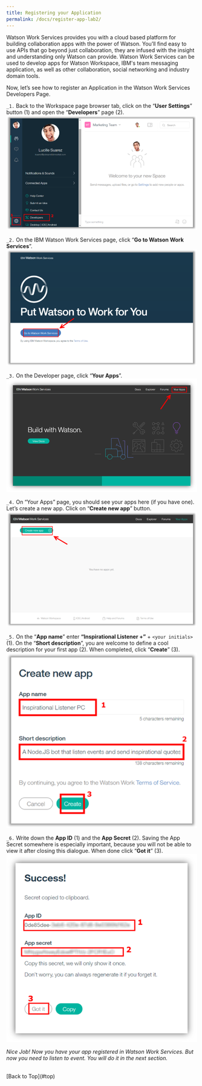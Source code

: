 ```yaml
---
title: Registering your Application
permalink: /docs/register-app-lab2/
---
```


<a name="top"/>

Watson Work Services provides you with a cloud based platform for building collaboration apps with the power of Watson. You’ll find easy to use APIs that go beyond just collaboration, they are infused with the insight and understanding only Watson can provide. Watson Work Services can be used to develop apps for Watson Workspace, IBM's team messaging application, as well as other collaboration, social networking and industry domain tools.

Now, let’s see how to register an Application in the Watson Work Services Developers Page.

`_1.` Back to the Workspace page browser tab, click on the “**User Settings**” button (1) and open the “**Developers**” page (2).
![opening dev page](../images/lab1/opening-dev-page.png)

`_2.` On the IBM Watson Work Services page, click “**Go to Watson Work Services**”.
![Go to WWS](../images/lab1/goto-wws.png)

`_3.` On the Developer page, click “**Your Apps**”.
![Your Apps Page](../images/lab1/yourapps.png)

`_4.` On “Your Apps” page, you should see your apps here (if you have one). Let’s create a new app.  Click on “**Create new app**” button.
![Creating WWS App](../images/lab1/create-new-app.png)

`_5.` On the “**App name**” enter **“Inspirational Listener +”** + `<your initials>` (1). On the “**Short description**”, you are welcome to define a cool description for your first app (2). When completed, click “**Create**” (3).
![App Name](../images/lab2/inspirational-listener.png)

`_6.` Write down the **App ID** (1) and the **App Secret** (2). Saving the App Secret somewhere is especially important, because you will not be able to view it after closing this dialogue. When done click “**Got it**” (3).
![App Secret](../images/lab1/app-secret.png)

*Nice Job! Now you have your app registered in Watson Work Services. But now you need to listen to event. You will do it in the next section.*

<br/>
[Back to Top](#top)  
